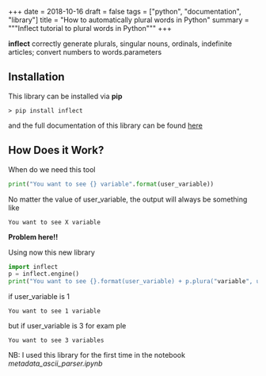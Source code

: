 +++
date = 2018-10-16
draft = false
tags = ["python", "documentation", "library"]
title = "How to automatically plural words in Python"
summary = """Inflect tutorial to plural words in Python"""
+++

**inflect** correctly generate plurals, singular nouns, ordinals, indefinite articles; convert numbers to words.parameters

## Installation

This library can be installed via **pip**

```
> pip install inflect 
```

and the full documentation of this library can be found [here](https://pypi.org/project/inflect/)

## How Does it Work?

When do we need this tool

```python
print("You want to see {} variable".format(user_variable))
```

No matter the value of user_variable, the output will always be something like

```
You want to see X variable
```

**Problem here!!**

Using now this new library

```python
import inflect
p = inflect.engine()
print("You want to see {}.format(user_variable) + p.plura("variable", user_variable)
```

if user_variable is 1

```
You want to see 1 variable
```

but if user_variable is 3 for exam ple

```
You want to see 3 variables
```

NB: I used this library for the first time in the notebook *metadata_ascii_parser.ipynb*

